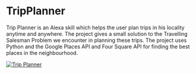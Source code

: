 # TripPlanner

Trip Planner is an Alexa skill which helps the user plan trips in his locality anytime and anywhere. The project gives a small
solution to the Travelling Salesman Problem we encounter in planning these trips. The project uses Python and the Google Places
API and Four Square API for finding the best places in the neighbourhood.

[![Trip Planner](http://img.youtube.com/vi/8gx9pDnKY6Q/0.jpg)](http://www.youtube.com/watch?v=8gx9pDnKY6Q)
